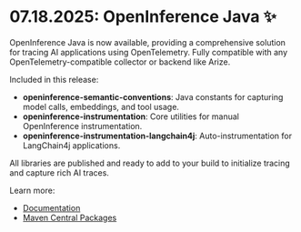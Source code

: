 # 07.18.2025: OpenInference Java ✨

OpenInference Java is now available, providing a comprehensive solution for tracing AI applications using OpenTelemetry. Fully compatible with any OpenTelemetry-compatible collector or backend like Arize.

Included in this release:

* **openinference-semantic-conventions**: Java constants for capturing model calls, embeddings, and tool usage.
* **openinference-instrumentation**: Core utilities for manual OpenInference instrumentation.
* **openinference-instrumentation-langchain4j**: Auto-instrumentation for LangChain4j applications.

All libraries are published and ready to add to your build to initialize tracing and capture rich AI traces.

Learn more:

* [Documentation](https://arize.com/docs/phoenix/sdk-api-reference/openinference-sdk/openinference-java)
* [Maven Central Packages](https://central.sonatype.com/search?q=arize)
